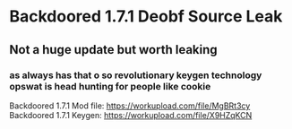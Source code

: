 # Backdoored 1.7.1 Deobf Source Leak

## Not a huge update but worth leaking

### as always has that o so revolutionary keygen technology opswat is head hunting for people like cookie

Backdoored 1.7.1 Mod file: https://workupload.com/file/MgBRt3cy
Backdoored 1.7.1 Keygen: https://workupload.com/file/X9HZqKCN
